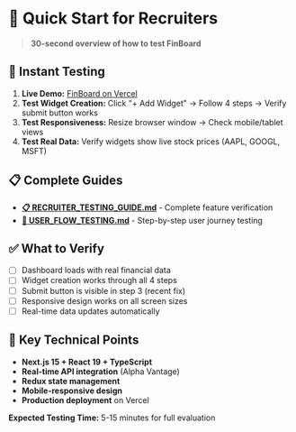 # 🎯 Quick Start for Recruiters

> **30-second overview of how to test FinBoard**

## 🚀 **Instant Testing**
1. **Live Demo:** [FinBoard on Vercel](https://finboard-your-deployment.vercel.app)
2. **Test Widget Creation:** Click "+ Add Widget" → Follow 4 steps → Verify submit button works
3. **Test Responsiveness:** Resize browser window → Check mobile/tablet views
4. **Test Real Data:** Verify widgets show live stock prices (AAPL, GOOGL, MSFT)

## 📋 **Complete Guides**
- **[📋 RECRUITER_TESTING_GUIDE.md](RECRUITER_TESTING_GUIDE.md)** - Complete feature verification
- **[🔄 USER_FLOW_TESTING.md](USER_FLOW_TESTING.md)** - Step-by-step user journey testing

## ✅ **What to Verify**
- [ ] Dashboard loads with real financial data
- [ ] Widget creation works through all 4 steps
- [ ] Submit button is visible in step 3 (recent fix)
- [ ] Responsive design works on all screen sizes
- [ ] Real-time data updates automatically

## 🎯 **Key Technical Points**
- **Next.js 15 + React 19 + TypeScript**
- **Real-time API integration** (Alpha Vantage)
- **Redux state management**
- **Mobile-responsive design**
- **Production deployment** on Vercel

**Expected Testing Time:** 5-15 minutes for full evaluation
